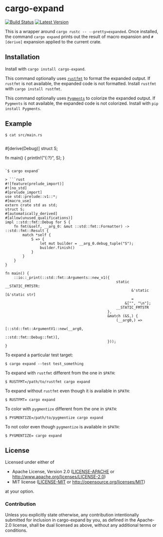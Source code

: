 # cargo-expand

[![Build Status](https://travis-ci.org/dtolnay/cargo-expand.svg?branch=master)](https://travis-ci.org/dtolnay/cargo-expand)
[![Latest Version](https://img.shields.io/crates/v/cargo-expand.svg)](https://crates.io/crates/cargo-expand)

This is a wrapper around `cargo rustc -- --pretty=expanded`. Once installed, the
command `cargo expand` prints out the result of macro expansion and `#[derive]`
expansion applied to the current crate.

## Installation

Install with `cargo install cargo-expand`.

This command optionally uses
[`rustfmt`](https://github.com/rust-lang-nursery/rustfmt)
to format the expanded output. If `rustfmt` is not available, the expanded code
is not formatted. Install `rustfmt` with `cargo install rustfmt`.

This command optionally uses [`Pygments`](http://pygments.org/) to colorize the
expanded output. If `Pygments` is not available, the expanded code is not
colorized. Install with `pip install Pygments`.

## Example

`$ cat src/main.rs`

> ```rust
#[derive(Debug)]
struct S;

fn main() {
    println!("{:?}", S);
}
```

`$ cargo expand`

> ```rust
#![feature(prelude_import)]
#![no_std]
#[prelude_import]
use std::prelude::v1::*;
#[macro_use]
extern crate std as std;
struct S;
#[automatically_derived]
#[allow(unused_qualifications)]
impl ::std::fmt::Debug for S {
    fn fmt(&self, __arg_0: &mut ::std::fmt::Formatter) -> ::std::fmt::Result {
        match *self {
            S => {
                let mut builder = __arg_0.debug_tuple("S");
                builder.finish()
            }
        }
    }
}

fn main() {
    ::io::_print(::std::fmt::Arguments::new_v1({
                                                   static __STATIC_FMTSTR:
                                                          &'static [&'static str]
                                                          =
                                                       &["", "\n"];
                                                   __STATIC_FMTSTR
                                               },
                                               &match (&S,) {
                                                   (__arg0,) =>
                                                    [::std::fmt::ArgumentV1::new(__arg0,
                                                                                 ::std::fmt::Debug::fmt)],
                                               }));
}
```

To expand a particular test target:

`$ cargo expand --test test_something`

To expand with `rustfmt` different from the one in `$PATH`:

`$ RUSTFMT=/path/to/rustfmt cargo expand`

To expand without `rustfmt` even though it is available in `$PATH`:

`$ RUSTFMT= cargo expand`

To color with `pygmentize` different from the one in `$PATH`:

`$ PYGMENTIZE=/path/to/pygmentize cargo expand`

To not color even though `pygmentize` is available in `$PATH`:

`$ PYGMENTIZE= cargo expand`

## License

Licensed under either of

 * Apache License, Version 2.0 ([LICENSE-APACHE](LICENSE-APACHE) or http://www.apache.org/licenses/LICENSE-2.0)
 * MIT license ([LICENSE-MIT](LICENSE-MIT) or http://opensource.org/licenses/MIT)

at your option.

### Contribution

Unless you explicitly state otherwise, any contribution intentionally submitted
for inclusion in cargo-expand by you, as defined in the Apache-2.0 license,
shall be dual licensed as above, without any additional terms or conditions.
